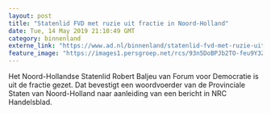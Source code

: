 ```yaml
---
layout: post
title: "Statenlid FVD met ruzie uit fractie in Noord-Holland"
date: Tue, 14 May 2019 21:10:49 GMT
category: binnenland
externe_link: "https://www.ad.nl/binnenland/statenlid-fvd-met-ruzie-uit-fractie-in-noord-holland~af5d73cb/"
feature_image: "https://images1.persgroep.net/rcs/93n5DoBPJb2TO-feu9Y3ZpbjfWU/diocontent/144367820/_fitwidth/400/?appId=21791a8992982cd8da851550a453bd7f&quality=0.7"
---
```


Het Noord-Hollandse Statenlid Robert Baljeu van Forum voor Democratie is uit de fractie gezet. Dat bevestigt een woordvoerder van de Provinciale Staten van Noord-Holland naar aanleiding van een bericht in NRC Handelsblad.
